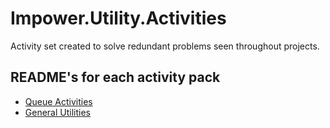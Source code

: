 # Impower.Utility.Activities

Activity set created to solve redundant problems seen throughout projects.

## README's for each activity pack
- [Queue Activities](https://github.com/impower-ai/Impower.Utility.Activities/tree/main/Activities/Queue#readme)
- [General Utilities](https://github.com/impower-ai/Impower.Utility.Activities/tree/main/Activities/General#readme)
